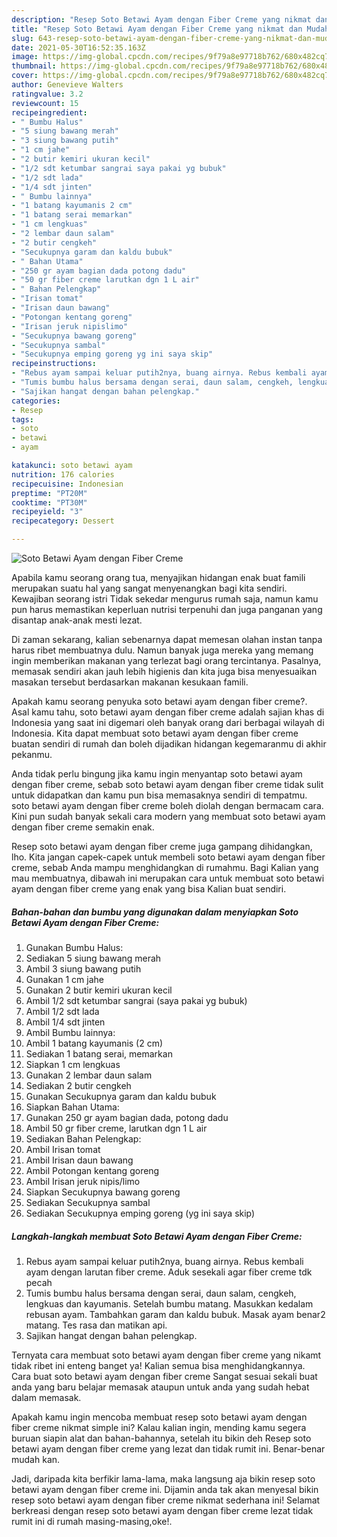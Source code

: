```yaml
---
description: "Resep Soto Betawi Ayam dengan Fiber Creme yang nikmat dan Mudah Dibuat"
title: "Resep Soto Betawi Ayam dengan Fiber Creme yang nikmat dan Mudah Dibuat"
slug: 643-resep-soto-betawi-ayam-dengan-fiber-creme-yang-nikmat-dan-mudah-dibuat
date: 2021-05-30T16:52:35.163Z
image: https://img-global.cpcdn.com/recipes/9f79a8e97718b762/680x482cq70/soto-betawi-ayam-dengan-fiber-creme-foto-resep-utama.jpg
thumbnail: https://img-global.cpcdn.com/recipes/9f79a8e97718b762/680x482cq70/soto-betawi-ayam-dengan-fiber-creme-foto-resep-utama.jpg
cover: https://img-global.cpcdn.com/recipes/9f79a8e97718b762/680x482cq70/soto-betawi-ayam-dengan-fiber-creme-foto-resep-utama.jpg
author: Genevieve Walters
ratingvalue: 3.2
reviewcount: 15
recipeingredient:
- " Bumbu Halus"
- "5 siung bawang merah"
- "3 siung bawang putih"
- "1 cm jahe"
- "2 butir kemiri ukuran kecil"
- "1/2 sdt ketumbar sangrai saya pakai yg bubuk"
- "1/2 sdt lada"
- "1/4 sdt jinten"
- " Bumbu lainnya"
- "1 batang kayumanis 2 cm"
- "1 batang serai memarkan"
- "1 cm lengkuas"
- "2 lembar daun salam"
- "2 butir cengkeh"
- "Secukupnya garam dan kaldu bubuk"
- " Bahan Utama"
- "250 gr ayam bagian dada potong dadu"
- "50 gr fiber creme larutkan dgn 1 L air"
- " Bahan Pelengkap"
- "Irisan tomat"
- "Irisan daun bawang"
- "Potongan kentang goreng"
- "Irisan jeruk nipislimo"
- "Secukupnya bawang goreng"
- "Secukupnya sambal"
- "Secukupnya emping goreng yg ini saya skip"
recipeinstructions:
- "Rebus ayam sampai keluar putih2nya, buang airnya. Rebus kembali ayam dengan larutan fiber creme. Aduk sesekali agar fiber creme tdk pecah"
- "Tumis bumbu halus bersama dengan serai, daun salam, cengkeh, lengkuas dan kayumanis. Setelah bumbu matang. Masukkan kedalam rebusan ayam. Tambahkan garam dan kaldu bubuk. Masak ayam benar2 matang. Tes rasa dan matikan api."
- "Sajikan hangat dengan bahan pelengkap."
categories:
- Resep
tags:
- soto
- betawi
- ayam

katakunci: soto betawi ayam 
nutrition: 176 calories
recipecuisine: Indonesian
preptime: "PT20M"
cooktime: "PT30M"
recipeyield: "3"
recipecategory: Dessert

---
```



![Soto Betawi Ayam dengan Fiber Creme](https://img-global.cpcdn.com/recipes/9f79a8e97718b762/680x482cq70/soto-betawi-ayam-dengan-fiber-creme-foto-resep-utama.jpg)

Apabila kamu seorang orang tua, menyajikan hidangan enak buat famili merupakan suatu hal yang sangat menyenangkan bagi kita sendiri. Kewajiban seorang istri Tidak sekedar mengurus rumah saja, namun kamu pun harus memastikan keperluan nutrisi terpenuhi dan juga panganan yang disantap anak-anak mesti lezat.

Di zaman  sekarang, kalian sebenarnya dapat memesan olahan instan tanpa harus ribet membuatnya dulu. Namun banyak juga mereka yang memang ingin memberikan makanan yang terlezat bagi orang tercintanya. Pasalnya, memasak sendiri akan jauh lebih higienis dan kita juga bisa menyesuaikan masakan tersebut berdasarkan makanan kesukaan famili. 



Apakah kamu seorang penyuka soto betawi ayam dengan fiber creme?. Asal kamu tahu, soto betawi ayam dengan fiber creme adalah sajian khas di Indonesia yang saat ini digemari oleh banyak orang dari berbagai wilayah di Indonesia. Kita dapat membuat soto betawi ayam dengan fiber creme buatan sendiri di rumah dan boleh dijadikan hidangan kegemaranmu di akhir pekanmu.

Anda tidak perlu bingung jika kamu ingin menyantap soto betawi ayam dengan fiber creme, sebab soto betawi ayam dengan fiber creme tidak sulit untuk didapatkan dan kamu pun bisa memasaknya sendiri di tempatmu. soto betawi ayam dengan fiber creme boleh diolah dengan bermacam cara. Kini pun sudah banyak sekali cara modern yang membuat soto betawi ayam dengan fiber creme semakin enak.

Resep soto betawi ayam dengan fiber creme juga gampang dihidangkan, lho. Kita jangan capek-capek untuk membeli soto betawi ayam dengan fiber creme, sebab Anda mampu menghidangkan di rumahmu. Bagi Kalian yang mau membuatnya, dibawah ini merupakan cara untuk membuat soto betawi ayam dengan fiber creme yang enak yang bisa Kalian buat sendiri.

<!--inarticleads1-->

##### Bahan-bahan dan bumbu yang digunakan dalam menyiapkan Soto Betawi Ayam dengan Fiber Creme:

1. Gunakan  Bumbu Halus:
1. Sediakan 5 siung bawang merah
1. Ambil 3 siung bawang putih
1. Gunakan 1 cm jahe
1. Gunakan 2 butir kemiri ukuran kecil
1. Ambil 1/2 sdt ketumbar sangrai (saya pakai yg bubuk)
1. Ambil 1/2 sdt lada
1. Ambil 1/4 sdt jinten
1. Ambil  Bumbu lainnya:
1. Ambil 1 batang kayumanis (2 cm)
1. Sediakan 1 batang serai, memarkan
1. Siapkan 1 cm lengkuas
1. Gunakan 2 lembar daun salam
1. Sediakan 2 butir cengkeh
1. Gunakan Secukupnya garam dan kaldu bubuk
1. Siapkan  Bahan Utama:
1. Gunakan 250 gr ayam bagian dada, potong dadu
1. Ambil 50 gr fiber creme, larutkan dgn 1 L air
1. Sediakan  Bahan Pelengkap:
1. Ambil Irisan tomat
1. Ambil Irisan daun bawang
1. Ambil Potongan kentang goreng
1. Ambil Irisan jeruk nipis/limo
1. Siapkan Secukupnya bawang goreng
1. Sediakan Secukupnya sambal
1. Sediakan Secukupnya emping goreng (yg ini saya skip)




<!--inarticleads2-->

##### Langkah-langkah membuat Soto Betawi Ayam dengan Fiber Creme:

1. Rebus ayam sampai keluar putih2nya, buang airnya. Rebus kembali ayam dengan larutan fiber creme. Aduk sesekali agar fiber creme tdk pecah
1. Tumis bumbu halus bersama dengan serai, daun salam, cengkeh, lengkuas dan kayumanis. Setelah bumbu matang. Masukkan kedalam rebusan ayam. Tambahkan garam dan kaldu bubuk. Masak ayam benar2 matang. Tes rasa dan matikan api.
1. Sajikan hangat dengan bahan pelengkap.




Ternyata cara membuat soto betawi ayam dengan fiber creme yang nikamt tidak ribet ini enteng banget ya! Kalian semua bisa menghidangkannya. Cara buat soto betawi ayam dengan fiber creme Sangat sesuai sekali buat anda yang baru belajar memasak ataupun untuk anda yang sudah hebat dalam memasak.

Apakah kamu ingin mencoba membuat resep soto betawi ayam dengan fiber creme nikmat simple ini? Kalau kalian ingin, mending kamu segera buruan siapin alat dan bahan-bahannya, setelah itu bikin deh Resep soto betawi ayam dengan fiber creme yang lezat dan tidak rumit ini. Benar-benar mudah kan. 

Jadi, daripada kita berfikir lama-lama, maka langsung aja bikin resep soto betawi ayam dengan fiber creme ini. Dijamin anda tak akan menyesal bikin resep soto betawi ayam dengan fiber creme nikmat sederhana ini! Selamat berkreasi dengan resep soto betawi ayam dengan fiber creme lezat tidak rumit ini di rumah masing-masing,oke!.

